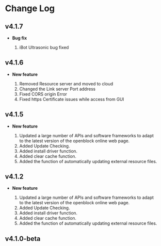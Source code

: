 # Change Log
## v4.1.7

- **Bug fix**

    1. iBot Ultrasonic bug fixed

## v4.1.6

- **New feature**

   1. Removed Resource server and moved to cloud
   2. Changed the Link server Port address
   3. Fixed CORS origin Error
   4. Fixed https Certificate issues while access from GUI
   
## v4.1.5

- **New feature**

   1. Updated a large number of APIs and software frameworks to adapt to the latest version of the openblock online web page.
   2. Added Update Checking.
   3. Added install driver function.
   4. Added clear cache function.
   5. Added the function of automatically updating external resource files.

## v4.1.2

- **New feature**

    1. Updated a large number of APIs and software frameworks to adapt to the latest version of the openblock online web page.
    2. Added Update Checking.
    3. Added install driver function.
    4. Added clear cache function.
    5. Added the function of automatically updating external resource files.

## v4.1.0-beta
